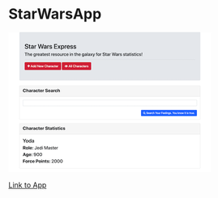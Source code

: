 # StarWarsApp
![starWarsPng](./images/starWarsApp.png)

[Link to App](https://fast-depths-05560.herokuapp.com/)